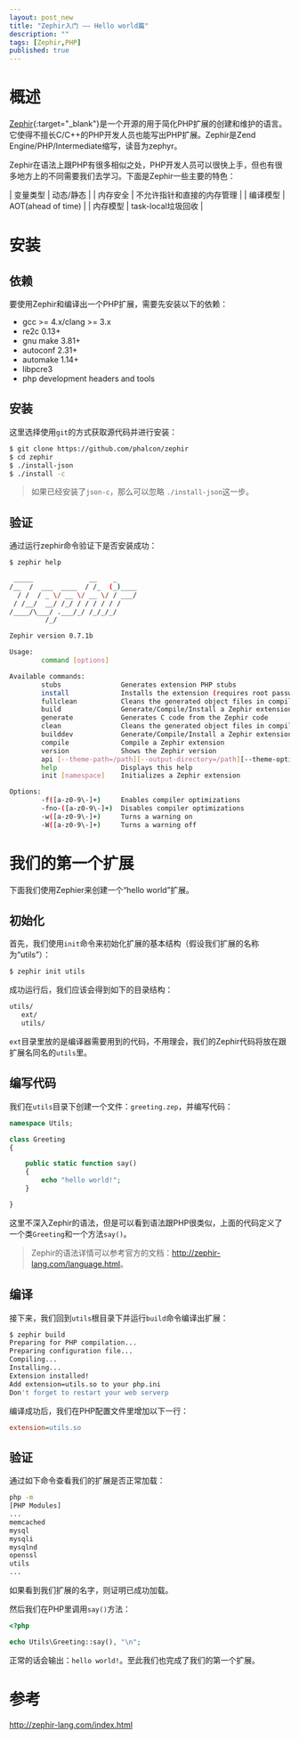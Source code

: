 ```yaml
---
layout: post_new
title: "Zephir入门 —— Hello world篇"
description: ""
tags: [Zephir,PHP]
published: true
---
```

# 概述 #
[Zephir](http://zephir-lang.com){:target="_blank"}是一个开源的用于简化PHP扩展的创建和维护的语言。它使得不擅长C/C++的PHP开发人员也能写出PHP扩展。Zephir是Zend Engine/PHP/Intermediate缩写，读音为zephyr。

Zephir在语法上跟PHP有很多相似之处，PHP开发人员可以很快上手，但也有很多地方上的不同需要我们去学习。下面是Zephir一些主要的特色：

| 变量类型 | 动态/静态                  |
| 内存安全 | 不允许指针和直接的内存管理 |
| 编译模型 | AOT(ahead of time)         |
| 内存模型 | task-local垃圾回收         |

# 安装 ##

## 依赖 ##
要使用Zephir和编译出一个PHP扩展，需要先安装以下的依赖：

- gcc >= 4.x/clang >= 3.x
- re2c 0.13+
- gnu make 3.81+
- autoconf 2.31+
- automake 1.14+
- libpcre3
- php development headers and tools

## 安装 ##
这里选择使用`git`的方式获取源代码并进行安装：

~~~ bash
$ git clone https://github.com/phalcon/zephir
$ cd zephir
$ ./install-json
$ ./install -c
~~~

> 如果已经安装了`json-c`，那么可以忽略 `./install-json`这一步。

## 验证 ##
通过运行zephir命令验证下是否安装成功：

~~~ bash
$ zephir help

 _____              __    _
/__  /  ___  ____  / /_  (_)____
  / /  / _ \/ __ \/ __ \/ / ___/
 / /__/  __/ /_/ / / / / / /
/____/\___/ .___/_/ /_/_/_/
         /_/

Zephir version 0.7.1b

Usage: 
        command [options]

Available commands:
        stubs               Generates extension PHP stubs
        install             Installs the extension (requires root password)
        fullclean           Cleans the generated object files in compilation
        build               Generate/Compile/Install a Zephir extension
        generate            Generates C code from the Zephir code
        clean               Cleans the generated object files in compilation
        builddev            Generate/Compile/Install a Zephir extension in development mode
        compile             Compile a Zephir extension
        version             Shows the Zephir version
        api [--theme-path=/path][--output-directory=/path][--theme-options={json}|/path]Generates a HTML API
        help                Displays this help
        init [namespace]    Initializes a Zephir extension

Options:
        -f([a-z0-9\-]+)     Enables compiler optimizations
        -fno-([a-z0-9\-]+)  Disables compiler optimizations
        -w([a-z0-9\-]+)     Turns a warning on
        -W([a-z0-9\-]+)     Turns a warning off
~~~

# 我们的第一个扩展 ##
下面我们使用Zephier来创建一个“hello world”扩展。

## 初始化 ##
首先，我们使用`init`命令来初始化扩展的基本结构（假设我们扩展的名称为“utils”）：

~~~ bash
$ zephir init utils
~~~

成功运行后，我们应该会得到如下的目录结构：

~~~ bash
utils/
   ext/
   utils/
~~~

`ext`目录里放的是编译器需要用到的代码，不用理会，我们的Zephir代码将放在跟扩展名同名的`utils`里。

## 编写代码 ##
我们在`utils`目录下创建一个文件：`greeting.zep`，并编写代码：

~~~ php
namespace Utils;

class Greeting
{

    public static function say()
    {
        echo "hello world!";
    }

}
~~~

这里不深入Zephir的语法，但是可以看到语法跟PHP很类似，上面的代码定义了一个类`Greeting`和一个方法`say()`。

> Zephir的语法详情可以参考官方的文档：<http://zephir-lang.com/language.html>。

## 编译 ##
接下来，我们回到`utils`根目录下并运行`build`命令编译出扩展：

~~~ bash
$ zephir build     
Preparing for PHP compilation...
Preparing configuration file...
Compiling...
Installing...
Extension installed!
Add extension=utils.so to your php.ini
Don't forget to restart your web serverp
~~~

编译成功后，我们在PHP配置文件里增加以下一行：

~~~ ini
extension=utils.so
~~~

## 验证 ##
通过如下命令查看我们的扩展是否正常加载：

~~~ bash
php -m
[PHP Modules]
...
memcached
mysql
mysqli
mysqlnd
openssl
utils
...
~~~

如果看到我们扩展的名字，则证明已成功加载。

然后我们在PHP里调用`say()`方法：

~~~ php
<?php

echo Utils\Greeting::say(), "\n";
~~~

正常的话会输出：`hello world!`。至此我们也完成了我们的第一个扩展。

# 参考 #
<http://zephir-lang.com/index.html>

